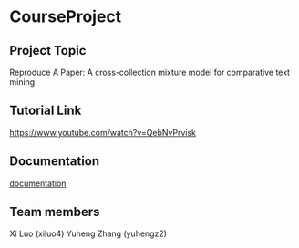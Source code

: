 # CourseProject

## Project Topic
Reproduce A Paper: A cross-collection mixture model for comparative text mining

## Tutorial Link

https://www.youtube.com/watch?v=QebNvPrvisk

## Documentation
[documentation](https://github.com/luoxix/CourseProject/blob/main/documentation.pdf)

## Team members

Xi Luo (xiluo4)
Yuheng Zhang (yuhengz2)
